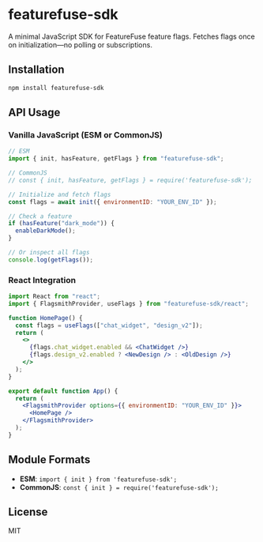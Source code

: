 # featurefuse-sdk

A minimal JavaScript SDK for FeatureFuse feature flags. Fetches flags once on initialization—no polling or subscriptions.

## Installation

```bash
npm install featurefuse-sdk
```

## API Usage

### Vanilla JavaScript (ESM or CommonJS)

```js
// ESM
import { init, hasFeature, getFlags } from "featurefuse-sdk";

// CommonJS
// const { init, hasFeature, getFlags } = require('featurefuse-sdk');

// Initialize and fetch flags
const flags = await init({ environmentID: "YOUR_ENV_ID" });

// Check a feature
if (hasFeature("dark_mode")) {
  enableDarkMode();
}

// Or inspect all flags
console.log(getFlags());
```

### React Integration

```jsx
import React from "react";
import { FlagsmithProvider, useFlags } from "featurefuse-sdk/react";

function HomePage() {
  const flags = useFlags(["chat_widget", "design_v2"]);
  return (
    <>
      {flags.chat_widget.enabled && <ChatWidget />}
      {flags.design_v2.enabled ? <NewDesign /> : <OldDesign />}
    </>
  );
}

export default function App() {
  return (
    <FlagsmithProvider options={{ environmentID: "YOUR_ENV_ID" }}>
      <HomePage />
    </FlagsmithProvider>
  );
}
```

## Module Formats

- **ESM**: `import { init } from 'featurefuse-sdk';`
- **CommonJS**: `const { init } = require('featurefuse-sdk');`

## License

MIT
